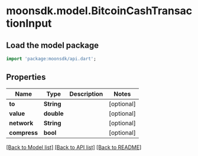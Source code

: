 # moonsdk.model.BitcoinCashTransactionInput

## Load the model package

```dart
import 'package:moonsdk/api.dart';
```

## Properties

| Name         | Type       | Description | Notes       |
| ------------ | ---------- | ----------- | ----------- |
| **to**       | **String** |             | \[optional] |
| **value**    | **double** |             | \[optional] |
| **network**  | **String** |             | \[optional] |
| **compress** | **bool**   |             | \[optional] |

[\[Back to Model list\]](./#documentation-for-models) [\[Back to API list\]](./#documentation-for-api-endpoints) [\[Back to README\]](./)
